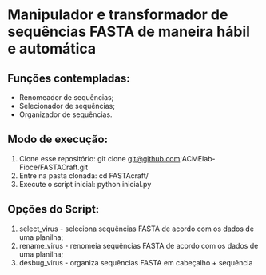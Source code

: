 # Manipulador e transformador de sequências FASTA de maneira hábil e automática

## Funções contempladas:
- Renomeador de sequências;
- Selecionador de sequências;
- Organizador de sequências.

## Modo de execução:
1. Clone esse repositório: git clone git@github.com:ACMElab-Fioce/FASTACraft.git
2. Entre na pasta clonada: cd FASTAcraft/
3. Execute o script inicial: python inicial.py

## Opções do Script:
1. select_virus - seleciona sequências FASTA de acordo com os dados de uma planilha;
2. rename_virus - renomeia sequências FASTA de acordo com os dados de uma planilha;
3. desbug_virus - organiza sequências FASTA em cabeçalho + sequência
